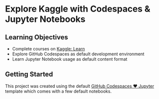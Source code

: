 # Explore Kaggle with Codespaces & Jupyter Notebooks

## Learning Objectives
 - Complete courses on [Kaggle: Learn](https://www.kaggle.com/learn) 
 - Explore GitHub Codespaces as default development environment
 - Learn Jupyter Notebook usage as default content format

## Getting Started

This project was created using the default [GitHub Codespaces ❤️ Jupyter](https://github.com/github/codespaces-jupyter) template which comes with a few default notebooks.

